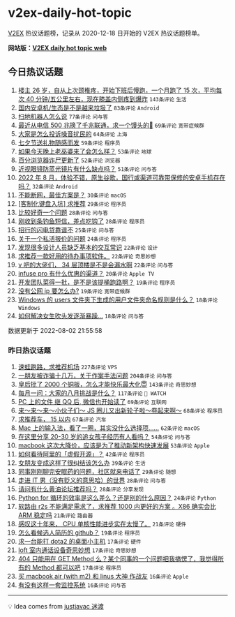 # v2ex-daily-hot-topic

[V2EX](https://www.v2ex.com/) 热议话题榜，记录从 2020-12-18 日开始的 V2EX 热议话题榜单。

**网站版：[V2EX daily hot topic web](https://boojack.github.io/v2ex-daily-hot-topic-web/)**

## 今日热议话题

<!-- TODAY BEGIN -->

1. [楼主 26 岁，自从上次颈椎疼，开始下班后慢跑，一个月跑了 15 次，平均每次 40 分钟/五公里左右，现在膝盖内侧疼到爆炸](https://www.v2ex.com/t/870144) `143条评论` `生活`
1. [国内安卓机/生态是不是越来垃圾了](https://www.v2ex.com/t/870218) `83条评论` `Android`
1. [扫地机器人怎么说](https://www.v2ex.com/t/870125) `77条评论` `问与答`
1. [最近从电信 500 兆换了千兆联通，求一个馒头的💊](https://www.v2ex.com/t/870228) `69条评论` `宽带症候群`
1. [大家是怎么投诉噪音扰民的](https://www.v2ex.com/t/870168) `64条评论` `上海`
1. [七夕节送礼物随感而发](https://www.v2ex.com/t/870198) `59条评论` `程序员`
1. [如果今天晚上老巫婆来了会怎么样？](https://www.v2ex.com/t/870178) `53条评论` `地球`
1. [百分浏览器诈尸更新了](https://www.v2ex.com/t/870140) `52条评论` `浏览器`
1. [近视眼镜防蓝光镜片有什么缺点吗？](https://www.v2ex.com/t/870097) `51条评论` `问与答`
1. [2022 年 8 月，体验不错，原生谷歌，国行或渠道可靠带保修的安卓手机存在吗？](https://www.v2ex.com/t/870252) `32条评论` `Android`
1. [不能断网，最佳方案是？](https://www.v2ex.com/t/870282) `30条评论` `macOS`
1. [[客制化键盘入坑] 求推荐](https://www.v2ex.com/t/870268) `29条评论` `程序员`
1. [比较好奇一个问题](https://www.v2ex.com/t/870247) `28条评论` `问与答`
1. [刚收到条钓鱼短信，差点吃钩了](https://www.v2ex.com/t/870233) `28条评论` `程序员`
1. [招行的闪电贷靠谱不](https://www.v2ex.com/t/870142) `25条评论` `问与答`
1. [关于一个私活报价的问题](https://www.v2ex.com/t/870239) `24条评论` `程序员`
1. [发现很多设计人员缺乏基本的交互常识](https://www.v2ex.com/t/870306) `22条评论` `设计`
1. [求推荐一款好用的待办事项软件。](https://www.v2ex.com/t/870225) `22条评论` `奇思妙想`
1. [v 吧的大佬们， 34 层顶楼是不是会漏水啊](https://www.v2ex.com/t/870171) `22条评论` `问与答`
1. [infuse pro 有什么优惠的渠道？](https://www.v2ex.com/t/870289) `20条评论` `Apple TV`
1. [开发团队菜得一批，是不是该提桶跑路啊？](https://www.v2ex.com/t/870206) `19条评论` `程序员`
1. [没有公网 ip 要怎么办?](https://www.v2ex.com/t/870155) `19条评论` `宽带症候群`
1. [Windows 的 users 文件夹下生成的用户文件夹命名规则是什么？](https://www.v2ex.com/t/870146) `18条评论` `Windows`
1. [如何解决女生吹头发逐渐暴躁...](https://www.v2ex.com/t/870145) `18条评论` `问与答`

数据更新于 2022-08-02 21:55:58

<!-- TODAY END -->

### 昨日热议话题

<!-- YESTERDAY BEGIN -->

1. [速蛙跑路，求推荐机场](https://www.v2ex.com/t/869861) `227条评论` `VPS`
1. [一朋友被诈骗十几万，关于作案手法问题](https://www.v2ex.com/t/869882) `204条评论` `问与答`
1. [皇后批了 2000 个铜板，怎么才能快乐最大化😇](https://www.v2ex.com/t/869936) `143条评论` `奇思妙想`
1. [每月一问：大家的八月挑战是什么？](https://www.v2ex.com/t/869890) `117条评论` ` WATCH`
1. [PC 上的文件 继 QQ 后, 微信也开始读了](https://www.v2ex.com/t/869864) `69条评论` `互联网`
1. [来～来～来～小伙子们～ JS 圈儿又出新轮子啦～卷起来啊～](https://www.v2ex.com/t/869858) `68条评论` `程序员`
1. [求推荐车， 15 以内](https://www.v2ex.com/t/869901) `67条评论` `汽车`
1. [Mac 上的输入法，看了一圈，其实没什么选择项……](https://www.v2ex.com/t/869964) `62条评论` `macOS`
1. [在这里分享 20-30 岁的追女孩子经历有人看吗？](https://www.v2ex.com/t/870051) `54条评论` `问与答`
1. [macbook 这次大降价，应该是为了推动新架构快速发展](https://www.v2ex.com/t/869870) `53条评论` `Apple`
1. [如何看待阿里的「虚假开源」？](https://www.v2ex.com/t/869893) `42条评论` `程序员`
1. [女朋友变成这样了很纠结该怎么办](https://www.v2ex.com/t/870073) `39条评论` `生活`
1. [同事刚刚聊完安眠药的问题，社区就来电话了](https://www.v2ex.com/t/869955) `29条评论` `随想`
1. [走进 IT 男（没有贬义的意思哈）的世界](https://www.v2ex.com/t/870033) `28条评论` `问与答`
1. [请问有什么黄油论坛推荐吗？](https://www.v2ex.com/t/869942) `28条评论` `分享发现`
1. [Python for 循环的效率是这么差么？还是别的什么原因？](https://www.v2ex.com/t/869981) `24条评论` `Python`
1. [软路由 r2s 不能满足需求了，求推荐 1000 内更好的方案 。X86 确实会比 ARM 稳定吗](https://www.v2ex.com/t/869990) `21条评论` `路由器`
1. [感叹这十年来， CPU 单核性能进步实在太慢了。](https://www.v2ex.com/t/869950) `21条评论` `硬件`
1. [怎么看候选人简历的 github？](https://www.v2ex.com/t/870075) `19条评论` `程序员`
1. [求一台能打 dota2 的桌面小主机](https://www.v2ex.com/t/870025) `17条评论` `硬件`
1. [loft 室内通话设备奇思妙想](https://www.v2ex.com/t/869952) `17条评论` `奇思妙想`
1. [404 只能用在 GET Method 么？某个同事的一个问题把我搞愣了，我觉得所有的 Method 都可以吧](https://www.v2ex.com/t/869883) `17条评论` `程序员`
1. [买 macbook air (with m2) 和 linus 大神 作战友](https://www.v2ex.com/t/870077) `16条评论` `Apple`
1. [有没有这样一套监控系统](https://www.v2ex.com/t/870020) `16条评论` `问与答`

<!-- YESTERDAY END -->

---

💡 Idea comes from [justjavac 迷渡](https://github.com/justjavac/)
